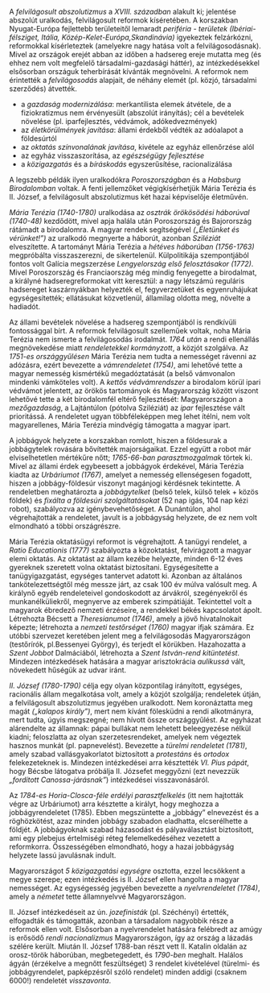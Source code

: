 A *felvilágosult abszolutizmus* a *XVIII. században* alakult ki; jelentése abszolút uralkodás, felvilágosult reformok kíséretében. A korszakban Nyugat-Európa fejlettebb területeitől lemaradt *periféria - területek (Ibériai-félsziget, Itália, Közép-Kelet-Európa,Skandinávia)* igyekeztek felzárkózni, reformokkal kísérleteztek (amelyekre nagy hatása volt a felvilágosodásnak). Mivel az országok erejét abban az időben a hadsereg ereje mutatta meg (és ehhez nem volt megfelelő társadalmi-gazdasági háttér), az intézkedésekkel elsősorban országuk teherbírását kívánták megnövelni. A reformok nem érintették a *felvilágosodás* alapjait, de néhány elemét (pl. közjó, társadalmi szerződés) átvették.

 - a *gazdaság modernizálása*: merkantilista elemek átvétele, de a fiziokratizmus nem érvényesült (abszolút irányítás); cél a bevételek növelése (pl. iparfejlesztés, védvámok, adókedvezmények)
 - az *életkörülmények javítása*: állami érdekből védték az adóalapot a földesúrtól
 - az *oktatás színvonalának javítása*, kivétele az egyház ellenőrzése alól
 - az egyház visszaszorítása, az *egészségügy fejlesztése*
 - a *közigazgatás* és a *bíráskodás* egyszerűsítése, racionalizálása

A legszebb példák ilyen uralkodókra *Poroszországban* és a *Habsburg Birodalomban* voltak. A fenti jellemzőket végigkísérhetjük Mária Terézia és II. József, a felvilágosult abszolutizmus két hazai képviselője életművén.

*Mária Terézia (1740-1780)* uralkodása az *osztrák örökösödési háborúval (1740-48)* kezdődött, mivel apja halála után Poroszország és Bajorország rátámadt a birodalomra. A magyar rendek segítségével *(„Életünket és vérünket!”)* az uralkodó megnyerte a háborút, azonban *Sziléziát* elveszítette. A tartományt Mária Terézia a *hétéves háborúban (1756-1763)* megpróbálta visszaszerezni, de sikertelenül. Külpolitikája szempontjából fontos volt Galícia megszerzése *Lengyelország első felosztásakor (1772)*. Mivel Poroszország és Franciaország még mindig fenyegette a birodalmat, a királyné hadseregreformokat vitt keresztül: a nagy létszámú reguláris hadsereget kaszárnyákban helyezték el, fegyverzetüket és egyenruhájukat egységesítették; ellátásukat közvetlenül, államilag oldotta meg, növelte a hadiadót.

Az állami bevételek növelése a hadsereg szempontjából is rendkívüli fontossággal bírt. A reformok felvilágosult szelleműek voltak, noha Mária Terézia nem ismerte a felvilágosodás irodalmát. *1764 után* a rendi ellenállás megnövekedése miatt *rendeletekkel kormányzott*, a közjót szolgálva. Az *1751-es országgyűlésen* Mária Terézia nem tudta a nemességet rávenni az adózásra, ezért bevezette a *vámrendeletet (1754)*, ami lehetővé tette a magyar nemesség kismértékű megadóztatását (a belső vámvonalon mindenki vámköteles volt). A *kettős védvámrendszer* a birodalom körül ipari védvámot jelentett, az örökös tartományok és Magyarország között viszont lehetővé tette a két birodalomfél eltérő fejlesztését: Magyarországon a *mezőgazdaság*, a Lajtántúlon (pótolva Sziléziát) az *ipar* fejlesztése vált prioritássá. A rendeletet ugyan többféleképpen meg lehet ítélni, nem volt magyarellenes, Mária Terézia mindvégig támogatta a magyar ipart.

A jobbágyok helyzete a korszakban romlott, hiszen a földesurak a jobbágytelek rovására bővítették majorságaikat. Ezzel együtt a robot már elviselhetetlen mértékűre nőtt; *1765-66-ban parasztmozgalmak* törtek ki. Mivel az állami érdek egybeesett a jobbágyok érdekével, Mária Terézia kiadta az *Urbáriumot (1767)*, amelyet a nemesség ellenségesen fogadott, hiszen a jobbágy-földesúr viszonyt magánjogi kérdésnek tekintette. A rendeletben meghatározta a *jobbágytelket* (belső telek, külső telek + közös földek) és *fixálta a földesúri szolgáltatásokat* (52 nap igás, 104 nap kézi robot), szabályozva az igénybevehetőséget. A Dunántúlon, ahol végrehajtották a rendeletet, javult is a jobbágyság helyzete, de ez nem volt elmondható a többi országrészre.

Mária Terézia oktatásügyi reformot is végrehajtott. A tanügyi rendelet, a *Ratio Educationis (1777)* szabályozta a közoktatást, felvirágzott a magyar elemi oktatás. Az oktatást az állam kezébe helyezte, minden 6-12 éves gyereknek szeretett volna oktatást biztosítani. Egységesítette a tanügyigazgatást, egységes tantervet adatott ki. Azonban az általános tankötelezettségtől még messze járt, az csak 100 év múlva valósult meg. A királynő egyéb rendeleteivel gondoskodott az árvákról, szegényekről és munkanélküliekről, megnyerve az emberek szimpátiáját. Tekintettel volt a magyarok ébredező nemzeti érzéseire, a rendekkel békés kapcsolatot ápolt. Létrehozta Bécsett a *Theresianumot (1746)*, amely a jövő hivatalnokait képezte; létrehozta a *nemzeti testőrséget (1760)* magyar ifjak számára. Ez utóbbi szervezet keretében jelent meg a felvilágosodás Magyarországon (testőrírók, pl.Bessenyei György), és terjedt el körükben. Hazahozatta a *Szent Jobbot* Dalmáciából, létrehozta a *Szent István-rend kitüntetést*. Mindezen intézkedések hatására a magyar arisztokrácia *aulikussá* vált, növekedett hűségük az udvar iránt.

*II. József (1780-1790)* célja egy olyan központilag irányított, egységes, racionális állam megalkotása volt, amely a közjót szolgálja; rendeletek útján, a felvilágosult abszolutizmus jegyében uralkodott. Nem koronáztatta meg magát *(„kalapos király”)*, mert nem kívánt fölesküdni a rendi alkotmányra, mert tudta, úgyis megszegné; nem hívott össze országgyűlést.
Az egyházat alárendelte az államnak: pápai bullákat nem lehetett beleegyezése nélkül kiadni; feloszlatta az olyan szerzetesrendeket, amelyek nem végeztek hasznos munkát (pl. papnevelést). Bevezette a *türelmi rendeletet (1781)*, amely szabad vallásgyakorlatot biztosított a *protestáns* és *ortodox* felekezeteknek is. Mindezen intézkedései arra késztették *VI. Pius pápát*, hogy Bécsbe látogatva próbálja II. Józsefet meggyőzni (ezt nevezzük *„fordított Canossa-járásnak”*) intézkedései visszavonásáról.

Az *1784-es Horia-Closca-féle erdélyi parasztfelkelés* (itt nem hajtották végre az Urbáriumot) arra késztette a királyt, hogy meghozza a jobbágyrendeletet (1785). Ebben megszüntette a „jobbágy” elnevezést és a röghözkötést, azaz minden jobbágy szabadon eladhatta, elcserélhette a földjét. A jobbágyoknak szabad házasodást és pályaválasztást biztosított, ami egy plebejus értelmiségi réteg felemelkedéséhez vezetett a reformkorra. Összességében elmondható, hogy a hazai jobbágyság helyzete lassú javulásnak indult.

Magyarországot *5 közigazgatási egységre* osztotta, ezzel lecsökkent a megye szerepe; ezen intézkedés is II. József ellen hangolta a magyar nemességet. Az egységesség jegyében bevezette a *nyelvrendeletet (1784)*, amely a *németet* tette államnyelvvé Magyarországon.

II. József intézkedéseit az ún. *jozefinisták* (pl. Széchényi) értették, elfogadták és támogatták, azonban a társadalom nagyobbik része a reformok ellen volt. Elsősorban a nyelvrendelet hatására felébredt az amúgy is erősödő *rendi nacionalizmus* Magyarországon, így az ország a lázadás szélére került. Miután II. József 1788-ban részt vett II. Katalin oldalán az orosz-török háborúban, megbetegedett, és *1790-ben* meghalt. Halálos ágyán (érzékelve a megnőtt feszültséget) 3 rendelet kivételével (türelmi- és jobbágyrendelet, papképzésről szóló rendelet) minden addigi (csaknem 6000!) rendeletét *visszavonta*.
